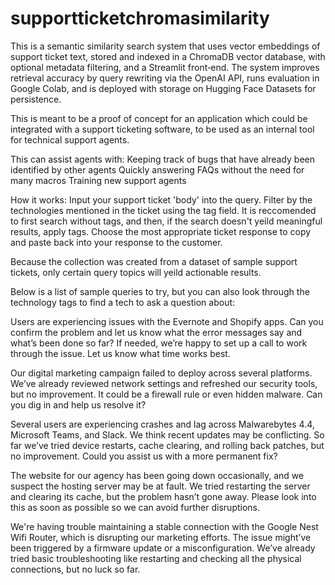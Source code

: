 # supportticketchromasimilarity

This is a semantic similarity search system that uses vector embeddings of support ticket text, stored and indexed in a ChromaDB vector database, with optional metadata filtering, and a Streamlit front‑end.
The system improves retrieval accuracy by query rewriting via the OpenAI API, runs evaluation in Google Colab, and is deployed with storage on Hugging Face Datasets for persistence.

This is meant to be a proof of concept for an application which could be integrated with a support ticketing software, to be used as an internal tool for technical support agents. 

This can assist agents with:
  Keeping track of bugs that have already been identified by other agents
  Quickly answering FAQs without the need for many macros
  Training new support agents
  
How it works:
    Input your support ticket 'body' into the query.
    Filter by the technologies mentioned in the ticket using the tag field.
    It is reccomended to first search without tags, and then, if the search doesn't yeild meaningful results, apply tags.
    Choose the most appropriate ticket response to copy and paste back into your response to the customer.


Because the collection was created from a dataset of sample support tickets, only certain query topics will yeild actionable results.

Below is a list of sample queries to try, but you can also look through the technology tags to find a tech to ask a question about:

  Users are experiencing issues with the Evernote and Shopify apps. Can you confirm the problem and let us know what the error messages say and what’s been done so far? If needed, we’re happy to set up a call to work through the issue. Let us know what time works best.

  Our digital marketing campaign failed to deploy across several platforms. We’ve already reviewed network settings and refreshed our security tools, but no improvement. It could be a firewall rule or even hidden malware. Can you dig in and help us resolve it?

  Several users are experiencing crashes and lag across Malwarebytes 4.4, Microsoft Teams, and Slack. We think recent updates may be conflicting. So far we’ve tried device restarts, cache clearing, and rolling back patches, but no improvement. Could you assist us with a more permanent fix?

  The website for our agency has been going down occasionally, and we suspect the hosting server may be at fault. We tried restarting the server and clearing its cache, but the problem hasn’t gone away. Please look into this as soon as possible so we can avoid further disruptions.

We're having trouble maintaining a stable connection with the Google Nest Wifi Router, which is disrupting our marketing efforts. The issue might’ve been triggered by a firmware update or a misconfiguration. We’ve already tried basic troubleshooting like restarting and checking all the physical connections, but no luck so far.
  
  
